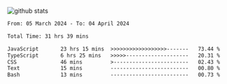 
![github stats](https://github-readme-stats.vercel.app/api?username=realmahd1&show_icons=true&theme=codeSTACKr&hide_rank=true&count_private=true)

<!--START_SECTION:waka-->

```txt
From: 05 March 2024 - To: 04 April 2024

Total Time: 31 hrs 39 mins

JavaScript       23 hrs 15 mins  >>>>>>>>>>>>>>>>>>-------   73.44 %
TypeScript       6 hrs 25 mins   >>>>>--------------------   20.31 %
CSS              46 mins         >------------------------   02.43 %
Text             15 mins         -------------------------   00.80 %
Bash             13 mins         -------------------------   00.73 %
```

<!--END_SECTION:waka-->
